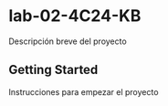 # lab-02-4C24-KB

Descripción breve del proyecto

## Getting Started

Instrucciones para empezar el proyecto
